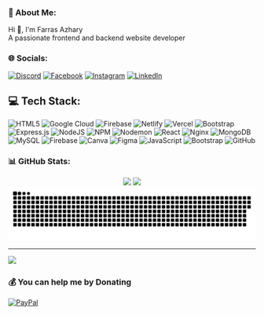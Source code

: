 ### 💫 About Me:
Hi 👋, I'm Farras Azhary<br>A passionate frontend and backend website developer


### 🌐 Socials:
[![Discord](https://img.shields.io/badge/Discord-%237289DA.svg?logo=discord&logoColor=white)](https://discord.gg/524824297815146497) [![Facebook](https://img.shields.io/badge/Facebook-%231877F2.svg?logo=Facebook&logoColor=white)](https://facebook.com/https://www.facebook.com/farraz.azhary.50/) [![Instagram](https://img.shields.io/badge/Instagram-%23E4405F.svg?logo=Instagram&logoColor=white)](https://instagram.com/https://www.instagram.com/farras_azhary/) [![LinkedIn](https://img.shields.io/badge/LinkedIn-%230077B5.svg?logo=linkedin&logoColor=white)](https://linkedin.com/in/www.linkedin.com/in/muhamad-farras-azhary-26a110289) 

## 💻 Tech Stack:
![HTML5](https://img.shields.io/badge/html5-%23E34F26.svg?style=for-the-badge&logo=html5&logoColor=white) ![Google Cloud](https://img.shields.io/badge/GoogleCloud-%234285F4.svg?style=for-the-badge&logo=google-cloud&logoColor=white) ![Firebase](https://img.shields.io/badge/firebase-%23039BE5.svg?style=for-the-badge&logo=firebase) ![Netlify](https://img.shields.io/badge/netlify-%23000000.svg?style=for-the-badge&logo=netlify&logoColor=#00C7B7) ![Vercel](https://img.shields.io/badge/vercel-%23000000.svg?style=for-the-badge&logo=vercel&logoColor=white) ![Bootstrap](https://img.shields.io/badge/bootstrap-%238511FA.svg?style=for-the-badge&logo=bootstrap&logoColor=white) ![Express.js](https://img.shields.io/badge/express.js-%23404d59.svg?style=for-the-badge&logo=express&logoColor=%2361DAFB) ![NodeJS](https://img.shields.io/badge/node.js-6DA55F?style=for-the-badge&logo=node.js&logoColor=white) ![NPM](https://img.shields.io/badge/NPM-%23CB3837.svg?style=for-the-badge&logo=npm&logoColor=white) ![Nodemon](https://img.shields.io/badge/NODEMON-%23323330.svg?style=for-the-badge&logo=nodemon&logoColor=%BBDEAD) ![React](https://img.shields.io/badge/react-%2320232a.svg?style=for-the-badge&logo=react&logoColor=%2361DAFB) ![Nginx](https://img.shields.io/badge/nginx-%23009639.svg?style=for-the-badge&logo=nginx&logoColor=white) ![MongoDB](https://img.shields.io/badge/MongoDB-%234ea94b.svg?style=for-the-badge&logo=mongodb&logoColor=white) ![MySQL](https://img.shields.io/badge/mysql-4479A1.svg?style=for-the-badge&logo=mysql&logoColor=white) ![Firebase](https://img.shields.io/badge/firebase-a08021?style=for-the-badge&logo=firebase&logoColor=ffcd34) ![Canva](https://img.shields.io/badge/Canva-%2300C4CC.svg?style=for-the-badge&logo=Canva&logoColor=white) ![Figma](https://img.shields.io/badge/figma-%23F24E1E.svg?style=for-the-badge&logo=figma&logoColor=white) ![JavaScript](https://img.shields.io/badge/javascript-%23323330.svg?style=for-the-badge&logo=javascript&logoColor=%23F7DF1E) ![Bootstrap](https://img.shields.io/badge/bootstrap-%238511FA.svg?style=for-the-badge&logo=bootstrap&logoColor=white) ![GitHub](https://img.shields.io/badge/github-%23121011.svg?style=for-the-badge&logo=github&logoColor=white)

### 📊 GitHub Stats:
<div align="center">
  <img src="https://github-readme-stats.vercel.app/api?username=farrasazhary&theme=one_dark_pro&hide_border=false&include_all_commits=false&count_private=false" />
<!--   <img src="https://github-readme-streak-stats.herokuapp.com/?user=farrasazhary&theme=one_dark_pro&hide_border=false" /> -->
<!--   <!-- <br/> -->
  <img src="https://github-readme-stats.vercel.app/api/top-langs/?username=farrasazhary&theme=dark&hide_border=false&include_all_commits=false&count_private=false&layout=compact" />
</div>


<picture>
  <source media="(prefers-color-scheme: dark)" srcset="https://raw.githubusercontent.com/farrasazhary/farrasazhary/output/github-snake-dark.svg" />
  <source media="(prefers-color-scheme: light)" srcset="https://raw.githubusercontent.com/farrasazhary/farrasazhary/output/github-snake.svg" />
  <img alt="github-snake" src="https://raw.githubusercontent.com/farrasazhary/farrasazhary/output/github-snake.svg" />
</picture>

----------
[![](https://visitcount.itsvg.in/api?id=farrasazhary&icon=0&color=0)](https://visitcount.itsvg.in)

  ### 💰 You can help me by Donating
  [![PayPal](https://img.shields.io/badge/PayPal-00457C?style=for-the-badge&logo=paypal&logoColor=white)](https://paypal.me/@FarrasA) 

  
<!-- Proudly created with GPRM ( https://gprm.itsvg.in ) -->



